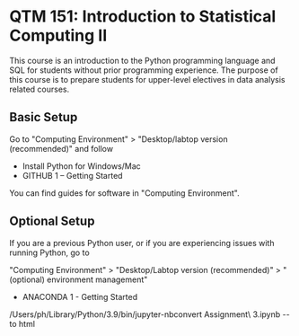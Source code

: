 # QTM 151: Introduction to Statistical Computing II

This course is an introduction to the Python programming language and SQL for students without prior programming experience. The purpose of this course is to prepare students for upper-level electives in data analysis related courses.

## Basic Setup

Go to "Computing Environment" > "Desktop/labtop version (recommended)" and follow

- Install Python for Windows/Mac 
- GITHUB 1 – Getting Started

You can find guides for software in "Computing Environment".

## Optional Setup

If you are a previous Python user, or if you are experiencing issues with running Python, go to

"Computing Environment" > "Desktop/Labtop version (recommended)" > "(optional) environment management"

- ANACONDA 1 - Getting Started



 /Users/ph/Library/Python/3.9/bin/jupyter-nbconvert Assignment\ 3.ipynb --to html

